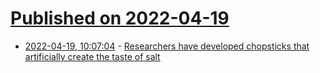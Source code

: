 # [Published on 2022-04-19](index.md)

* [2022-04-19, 10:07:04](https://news.ycombinator.com/item?id=31081312) - [Researchers have developed chopsticks that artificially create the taste of salt](https://www.theguardian.com/world/2022/apr/19/saline-solution-japan-invents-electric-chopsticks-that-make-food-seem-more-salty)
